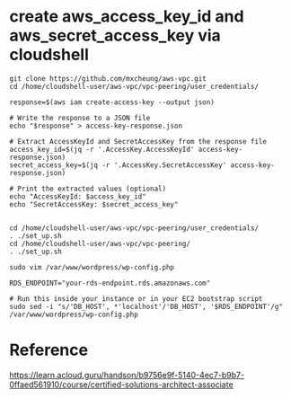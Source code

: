 
# create aws_access_key_id and aws_secret_access_key via cloudshell
```
git clone https://github.com/mxcheung/aws-vpc.git
cd /home/cloudshell-user/aws-vpc/vpc-peering/user_credentials/

response=$(aws iam create-access-key --output json)

# Write the response to a JSON file
echo "$response" > access-key-response.json

# Extract AccessKeyId and SecretAccessKey from the response file
access_key_id=$(jq -r '.AccessKey.AccessKeyId' access-key-response.json)
secret_access_key=$(jq -r '.AccessKey.SecretAccessKey' access-key-response.json)

# Print the extracted values (optional)
echo "AccessKeyId: $access_key_id"
echo "SecretAccessKey: $secret_access_key"


cd /home/cloudshell-user/aws-vpc/vpc-peering/user_credentials/
. ./set_up.sh
cd /home/cloudshell-user/aws-vpc/vpc-peering/
. ./set_up.sh

```

```
sudo vim /var/www/wordpress/wp-config.php
```

```
RDS_ENDPOINT="your-rds-endpoint.rds.amazonaws.com"

# Run this inside your instance or in your EC2 bootstrap script
sudo sed -i "s/'DB_HOST', *'localhost'/'DB_HOST', '$RDS_ENDPOINT'/g" /var/www/wordpress/wp-config.php
```

# Reference
https://learn.acloud.guru/handson/b9756e9f-5140-4ec7-b9b7-0ffaed561910/course/certified-solutions-architect-associate
